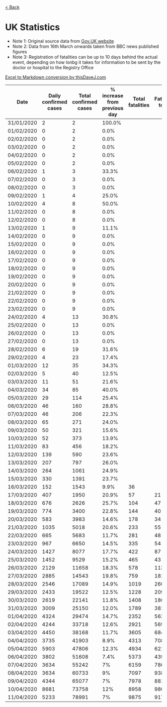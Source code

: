 [< Back](/README.md)

# UK Statistics

- Note 1: Original source data from [Gov.UK website](https://www.gov.uk/government/publications/covid-19-track-coronavirus-cases)
- Note 2: Data from 16th March onwards taken from BBC news published figures
- Note 3: Registration of fatalities can be up to 10 days behind the actual event, depending on how lonbg it takes for information to be sent by the doctor or hospital to the Registry Office

[Excel to Markdown conversion by thisDaveJ.com](https://thisdavej.com/copy-table-in-excel-and-paste-as-a-markdown-table/)


| Date       | Daily confirmed cases | Total confirmed cases | % increase from previous day | Total fatalities | Fatalities today | % fatalities today |
|------------|-----------------------|-----------------------|------------------------------|------------------|------------------|--------------------|
| 31/01/2020 | 2                     | 2                     | 100.0%                       |                  |                  |                    |
| 01/02/2020 | 0                     | 2                     | 0.0%                         |                  |                  |                    |
| 02/02/2020 | 0                     | 2                     | 0.0%                         |                  |                  |                    |
| 03/02/2020 | 0                     | 2                     | 0.0%                         |                  |                  |                    |
| 04/02/2020 | 0                     | 2                     | 0.0%                         |                  |                  |                    |
| 05/02/2020 | 0                     | 2                     | 0.0%                         |                  |                  |                    |
| 06/02/2020 | 1                     | 3                     | 33.3%                        |                  |                  |                    |
| 07/02/2020 | 0                     | 3                     | 0.0%                         |                  |                  |                    |
| 08/02/2020 | 0                     | 3                     | 0.0%                         |                  |                  |                    |
| 09/02/2020 | 1                     | 4                     | 25.0%                        |                  |                  |                    |
| 10/02/2020 | 4                     | 8                     | 50.0%                        |                  |                  |                    |
| 11/02/2020 | 0                     | 8                     | 0.0%                         |                  |                  |                    |
| 12/02/2020 | 0                     | 8                     | 0.0%                         |                  |                  |                    |
| 13/02/2020 | 1                     | 9                     | 11.1%                        |                  |                  |                    |
| 14/02/2020 | 0                     | 9                     | 0.0%                         |                  |                  |                    |
| 15/02/2020 | 0                     | 9                     | 0.0%                         |                  |                  |                    |
| 16/02/2020 | 0                     | 9                     | 0.0%                         |                  |                  |                    |
| 17/02/2020 | 0                     | 9                     | 0.0%                         |                  |                  |                    |
| 18/02/2020 | 0                     | 9                     | 0.0%                         |                  |                  |                    |
| 19/02/2020 | 0                     | 9                     | 0.0%                         |                  |                  |                    |
| 20/02/2020 | 0                     | 9                     | 0.0%                         |                  |                  |                    |
| 21/02/2020 | 0                     | 9                     | 0.0%                         |                  |                  |                    |
| 22/02/2020 | 0                     | 9                     | 0.0%                         |                  |                  |                    |
| 23/02/2020 | 0                     | 9                     | 0.0%                         |                  |                  |                    |
| 24/02/2020 | 4                     | 13                    | 30.8%                        |                  |                  |                    |
| 25/02/2020 | 0                     | 13                    | 0.0%                         |                  |                  |                    |
| 26/02/2020 | 0                     | 13                    | 0.0%                         |                  |                  |                    |
| 27/02/2020 | 0                     | 13                    | 0.0%                         |                  |                  |                    |
| 28/02/2020 | 6                     | 19                    | 31.6%                        |                  |                  |                    |
| 29/02/2020 | 4                     | 23                    | 17.4%                        |                  |                  |                    |
| 01/03/2020 | 12                    | 35                    | 34.3%                        |                  |                  |                    |
| 02/03/2020 | 5                     | 40                    | 12.5%                        |                  |                  |                    |
| 03/03/2020 | 11                    | 51                    | 21.6%                        |                  |                  |                    |
| 04/03/2020 | 34                    | 85                    | 40.0%                        |                  |                  |                    |
| 05/03/2020 | 29                    | 114                   | 25.4%                        |                  |                  |                    |
| 06/03/2020 | 46                    | 160                   | 28.8%                        |                  |                  |                    |
| 07/03/2020 | 46                    | 206                   | 22.3%                        |                  |                  |                    |
| 08/03/2020 | 65                    | 271                   | 24.0%                        |                  |                  |                    |
| 09/03/2020 | 50                    | 321                   | 15.6%                        |                  |                  |                    |
| 10/03/2020 | 52                    | 373                   | 13.9%                        |                  |                  |                    |
| 11/03/2020 | 83                    | 456                   | 18.2%                        |                  |                  |                    |
| 12/03/2020 | 139                   | 590                   | 23.6%                        |                  |                  |                    |
| 13/03/2020 | 207                   | 797                   | 26.0%                        |                  |                  |                    |
| 14/03/2020 | 264                   | 1061                  | 24.9%                        |                  |                  |                    |
| 15/03/2020 | 330                   | 1391                  | 23.7%                        |                  |                  |                    |
| 16/03/2020 | 152                   | 1543                  | 9.9%                         | 36               |                  |                    |
| 17/03/2020 | 407                   | 1950                  | 20.9%                        | 57               | 21               | 2.9%               |
| 18/03/2020 | 676                   | 2626                  | 25.7%                        | 104              | 47               | 4.0%               |
| 19/03/2020 | 774                   | 3400                  | 22.8%                        | 144              | 40               | 4.2%               |
| 20/03/2020 | 583                   | 3983                  | 14.6%                        | 178              | 34               | 4.5%               |
| 21/03/2020 | 1035                  | 5018                  | 20.6%                        | 233              | 55               | 4.6%               |
| 22/03/2020 | 665                   | 5683                  | 11.7%                        | 281              | 48               | 4.9%               |
| 23/03/2020 | 967                   | 6650                  | 14.5%                        | 335              | 54               | 5.0%               |
| 24/03/2020 | 1427                  | 8077                  | 17.7%                        | 422              | 87               | 5.2%               |
| 25/03/2020 | 1452                  | 9529                  | 15.2%                        | 465              | 43               | 4.9%               |
| 26/03/2020 | 2129                  | 11658                 | 18.3%                        | 578              | 113              | 5.0%               |
| 27/03/2020 | 2885                  | 14543                 | 19.8%                        | 759              | 181              | 5.2%               |
| 28/03/2020 | 2546                  | 17089                 | 14.9%                        | 1019             | 260              | 6.0%               |
| 29/03/2020 | 2433                  | 19522                 | 12.5%                        | 1228             | 209              | 6.3%               |
| 30/03/2020 | 2619                  | 22141                 | 11.8%                        | 1408             | 180              | 6.4%               |
| 31/03/2020 | 3009                  | 25150                 | 12.0%                        | 1789             | 381              | 7.1%               |
| 01/04/2020 | 4324                  | 29474                 | 14.7%                        | 2352             | 563              | 8.0%               |
| 02/04/2020 | 4244                  | 33718                 | 12.6%                        | 2921             | 569              | 8.7%               |
| 03/04/2020 | 4450                  | 38168                 | 11.7%                        | 3605             | 684              | 9.4%               |
| 04/04/2020 | 3735                  | 41903                 | 8.9%                         | 4313             | 708              | 10.3%              |
| 05/04/2020 | 5903                  | 47806                 | 12.3%                        | 4934             | 621              | 10.3%              |
| 06/04/2020 | 3802                  | 51608                 | 7.4%                         | 5373             | 439              | 10.4%              |
| 07/04/2020 | 3634                  | 55242                 | 7%                           | 6159             | 786              | 11.1%              |
| 08/04/2020 | 3634                  | 60733                 | 9%                           | 7097             | 938              | 11.7%              |
| 09/04/2020 | 4344                  | 65077                 | 7%                           | 7978             | 881              | 12.3%              |
| 10/04/2020 | 8681                  | 73758                 | 12%                          | 8958             | 980              | 12.1%              |
| 11/04/2020 | 5233                  | 78991                 | 7%                           | 9875             | 917              | 12.5%              |
